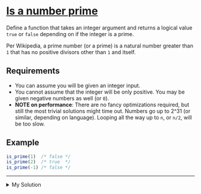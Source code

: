 # [Is a number prime](https://www.codewars.com/kata/5262119038c0985a5b00029f/train/javascript)

Define a function that takes an integer argument and returns a logical value `true` or `false` depending on if the integer is a prime.

Per Wikipedia, a prime number (or a prime) is a natural number greater than `1` that has no positive divisors other than `1` and itself.

## Requirements

- You can assume you will be given an integer input.
- You cannot assume that the integer will be only positive. You may be given negative numbers as well (or `0`).
- **NOTE on performance**: There are no fancy optimizations required, but still the most trivial solutions might time out. Numbers go up to 2^31 (or similar, depending on language). Looping all the way up to `n`, or `n/2`, will be too slow.

## Example

```js
is_prime(1)  /* false */
is_prime(2)  /* true  */
is_prime(-1) /* false */
```

---

<details><summary>My Solution</summary>

```js
function isPrime(num) {
  if (num < 2) return false;
  
  for (let i = 2; i * i <= num; i++) {
    if (num % i === 0)
    	return false
   }
   
   return true;
}
````

</details>
